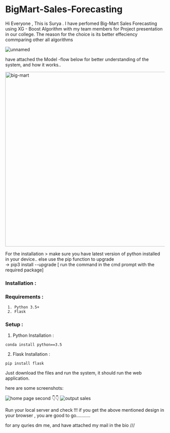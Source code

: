 # BigMart-Sales-Forecasting

Hi Everyone , This is Surya . 
I have perfomed Big-Mart Sales Forecasting using XG - Boost Algorithm with my team members for Project presentation in our college.
The reason for the choice is its better effeciency commparing other all algorithms 

![unnamed](https://user-images.githubusercontent.com/83171692/221587094-8a9429a6-7629-4ada-b57f-3cd67ef53b69.png)

have attached the Model -flow below for better understanding of the system, and how it works..

<img width="550" alt="big-mart" src="https://user-images.githubusercontent.com/83171692/221587424-5b72b3f8-c229-4286-8901-0efb18d9454f.png">



For the installation > make sure you have latest version of python installed in your device.. else use the pip function to upgrade                                         
->  pip3 install --upgrade <package name>  [ run the command in the cmd prompt with the required package]
### Installation :
 
 ### Requirements :
 
     1. Python 3.5+
     2. Flask
     
### Setup :

  1. Python Installation :
  
  ``` 
  conda install python==3.5 
  ```
     
  2. Flask Installation :
  
  ```
  pip install flask 
  ```

Just download the files and run the system, it should run  the web application.

here are some screenshots:

![home page](https://user-images.githubusercontent.com/83171692/221588027-ccdc8302-81cc-4a5a-bb7a-e8f426b450c0.JPG)
 second 👇👇
![output sales](https://user-images.githubusercontent.com/83171692/221588034-3aa1302d-bb6a-4214-bf05-4bbc6b744424.JPG)

Run your local server and check !!!
if you get the above mentioned design in your browser , you are good to go...........


for any quries dm me, and have attached  my mail in the bio ///
